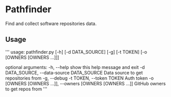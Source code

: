 # Pathfinder

Find and collect software repositories data.

## Usage

'''
usage: pathfinder.py [-h] [-d DATA_SOURCE] [-g] [-t TOKEN]
                     [-o [OWNERS [OWNERS ...]]]

optional arguments:
  -h, --help            show this help message and exit
  -d DATA_SOURCE, --data-source DATA_SOURCE
                        Data source to get repositories from
  -g, --debug
  -t TOKEN, --token TOKEN
                        Auth token
  -o [OWNERS [OWNERS ...]], --owners [OWNERS [OWNERS ...]]
                        GitHub owners to get repos from
'''
